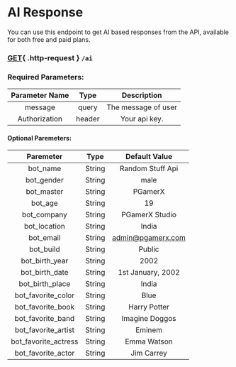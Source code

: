 # AI Response
You can use this endpoint to get AI based responses from the API, available for both free and paid plans.


### [GET](#){ .http-request } `/ai`

### Required Parameters:

| Parameter Name  |  Type | Description
|:-------------:|:--------------:|:--------------:|
| message |  query | The message of user | 
| Authorization | header | Your api key.|

#### Optional Paremeters:

| Paremeter | Type | Default Value |
| :-------------: | :--------------: | :--------------: |
| bot\_name | String | Random Stuff Api |
| bot\_gender | String | male |
| bot\_master | String | PGamerX |
| bot\_age | String | 19 |
| bot\_company | String | PGamerX Studio |
| bot\_location | String | India |
| bot\_email | String | admin@pgamerx.com |
| bot\_build | String | Public |
| bot\_birth\_year | String | 2002 |
| bot\_birth\_date | String | 1st January, 2002 |
| bot\_birth\_place | String | India |
| bot\_favorite\_color | String | Blue |
| bot\_favorite\_book | String | Harry Potter |
| bot\_favorite\_band | String | Imagine Doggos |
| bot\_favorite\_artist | String | Eminem |
| bot\_favorite\_actress | String | Emma Watson |
| bot\_favorite\_actor | String | Jim Carrey |
